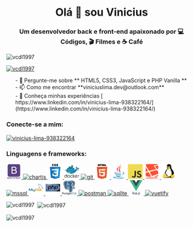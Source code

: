 <h1 align="center"> Olá 👋 sou Vinicius </h1>
    <h3 align="center"> Um desenvolvedor back e front-end apaixonado por 💻 Códigos, 🎬 Filmes e ☕ Café</h3>
    <p align="left">
        <img src="https://komarev.com/ghpvc/?username=vcdl1997&label=Profile%20views&color=0e75b6&style=flat"
            alt="vcdl1997" />
    </p>
    <p align="left"> 
        <a href="https://github.com/ryo-ma/github-profile-trophy"> 
            <img src="https://github-profile-trophy.vercel.app/?username=vcdl1997" alt="vcdl1997" />
        </a>
    </p>
    <ul style="list-style-type: none;">
        <li>
            - 💬 Pergunte-me sobre ** HTML5, CSS3, JavaScript e PHP Vanilla **
        </li>  
        <li>
            - 📫 Como me encontrar **viniciuslima.dev@outlook.com**
        </li>  
        <li>
            - 📄 Conheça minhas experiências [
            https://www.linkedin.com/in/vinicius-lima-938322164/](https://www.linkedin.com/in/vinicius-lima-938322164/)
        </li>  
    </ul>
    <h3 align="left">Conecte-se a mim: </h3>
    <p align="left">
        <a href="https://linkedin.com/in/vinicius-lima-938322164" target="blank"> 
            <img align="center"
                src="https://raw.githubusercontent.com/rahuldkjain/github-profile-readme-generator/master/src/images/icons/Social/linked-in-alt.svg"
                alt="vinicius-lima-938322164" height="30" width="40" /> 
        </a>
    </p>
    <h3 align="left"> Linguagens e frameworks: </h3>
    <p align="left">
        <a href="https://getbootstrap.com" target="_blank"> 
            <img src="https://raw.githubusercontent.com/devicons/devicon/master/icons/bootstrap/bootstrap-plain-wordmark.svg"
                alt="bootstrap" width="40" height="40" />
        </a> 
        <a href="https://www.chartjs.org" target="_blank">
            <img src="https://www.chartjs.org/media/logo-title.svg" alt="chartjs"
                width="40" height="40"/>
        </a>
        <a href="https://www.w3schools.com/css/" target="_blank">
            <img src="https://raw.githubusercontent.com/devicons/devicon/master/icons/css3/css3-original-wordmark.svg"
                alt="css3" width="40" height="40" />
        </a> 
        <a href="https://www.docker.com/" target="_blank">
            <img src="https://raw.githubusercontent.com/devicons/devicon/master/icons/docker/docker-original-wordmark.svg"
                alt="docker" width="40" height="40" />
        </a>
        <a href="https://git-scm.com/" target="_blank">
            <img src="https://www.vectorlogo.zone/logos/git-scm/git-scm-icon.svg" 
                alt="git" width="40" height="40"/>
        </a>
        <a href="https://www.w3.org/html/" target="_blank">
            <img src="https://raw.githubusercontent.com/devicons/devicon/master/icons/html5/html5-original-wordmark.svg" 
                alt="html5" width="40" height="40"/> 
        </a>
        <a href="https://www.java.com" target="_blank">
            <img src="https://raw.githubusercontent.com/devicons/devicon/master/icons/java/java-original.svg"
                alt="java" width="40" height="40"/>
        </a> 
        <a href="https://developer.mozilla.org/en-US/docs/Web/JavaScript" target="_blank">
            <img src="https://raw.githubusercontent.com/devicons/devicon/master/icons/javascript/javascript-original.svg"
                        alt="javascript" width="40" height="40" />
        </a> 
        <a href="https://laravel.com/" target="_blank">
            <img src="https://raw.githubusercontent.com/devicons/devicon/master/icons/laravel/laravel-plain-wordmark.svg"
                    alt="laravel" width="40" height="40"/>
        </a>
        <a href="https://www.linux.org/" target="_blank">
            <img src="https://raw.githubusercontent.com/devicons/devicon/master/icons/linux/linux-original.svg"
                alt="linux" width="40" height="40"/>
        </a>
        <a href="https://www.microsoft.com/en-us/sql-server" target="_blank">
            <img src="https://www.svgrepo.com/show/303229/microsoft-sql-server-logo.svg" 
                alt="mssql" width="40" height="40" /> 
        </a>
        <a href="https://www.mysql.com/" target="_blank">
            <img src="https://raw.githubusercontent.com/devicons/devicon/master/icons/mysql/mysql-original-wordmark.svg"
                alt="mysql" width="40" height="40" />
        </a>
        <a href="https://www.php.net" target="_blank "> 
            <img src="https://raw.githubusercontent.com/devicons/devicon/master/icons/php/php-original.svg"
                alt="php" width="40" height="40"/>
        </a>
        <a href="https://www.postgresql.org" target="_blank">
            <img src="https://raw.githubusercontent.com/devicons/devicon/master/icons/postgresql/postgresql-original-wordmark.svg"
                        alt=" postgresql " width="40" height="40"/>
        </a>
        <a href="https://postman.com" target="_blank">
            <img src="https://www.vectorlogo.zone/logos/getpostman/getpostman-icon.svg"
                alt="postman" width="40" height="40" />
        </a>
        <a href="https://www.sqlite.org/" target="_blank">
            <img src="https://www.vectorlogo.zone/logos/sqlite/sqlite-icon.svg"
                alt="sqlite" width="40" height="40" />
        </a>
        <a href="https://vuejs.org/" target="_blank">
            <img src="https://raw.githubusercontent.com/devicons/devicon/master/icons/vuejs/vuejs-original-wordmark.svg" alt="vuejs" width="40" height="40"/>
        </a> 
        <a href="https://vuetifyjs.com/en/" target="_blank"> 
            <img src="https://bestofjs.org/logos/vuetify.svg" 
                alt="vuetify" width="40" height="40" />
        </a> 
    </p>
    <p>
        <img align="left" src="https://github-readme-stats.vercel.app/api/top-langs?username=vcdl1997&show_icons=true&locale=en&layout=compact"
            alt="vcdl1997"/>
    </p>
    <p>&nbsp;
        <img align="center" src="https://github-readme-stats.vercel.app/api?username=vcdl1997&show_icons=true&locale=en"
            alt="vcdl1997" />
    </p>
    <p>
        <img align="center" src="https://github-readme-streak-stats.herokuapp.com/?user=vcdl1997&"
            alt="vcdl1997" /> 
    </p>
